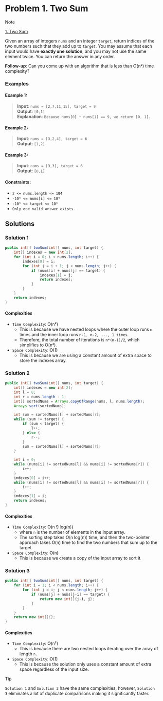 # Problem 1. Two Sum

> [!NOTE]
> [1. Two Sum](https://leetcode.com/problems/two-sum/description/?envType=study-plan-v2&envId=top-interview-150)

Given an array of integers `nums` and an integer `target`, return indices of the two numbers such that they add up to `target`.
You may assume that each input would have **exactly one solution**, and you may not use the same element twice.
You can return the answer in any order.

**Follow-up**: Can you come up with an algorithm that is less than O(n²) time complexity?

### Examples

#### Example 1:

> **Input**: `nums = [2,7,11,15], target = 9`<br/>
> **Output**: `[0,1]`<br/>
> **Explanation**: `Because nums[0] + nums[1] == 9, we return [0, 1].`

#### Example 2:

> **Input**: `nums = [3,2,4], target = 6`<br/>
> **Output**: `[1,2]`<br/>

#### Example 3:

> **Input**: `nums = [3,3], target = 6`<br/>
> **Output**: `[0,1]`<br/>

#### Constraints:

- `2 <= nums.length <= 104`
- `-10⁹ <= nums[i] <= 10⁹`
- `-10⁹ <= target <= 10⁹`
- `Only one valid answer exists.`

## Solutions

### Solution 1

```java
public int[] twoSum(int[] nums, int target) {
    int[] indexes = new int[2];
    for (int i = 0; i < nums.length; i++) {
        indexes[0] = i;
        for (int j = i + 1; j < nums.length; j++) {
            if (nums[i] + nums[j] == target) {
                indexes[1] = j;
                return indexes;
            }
        }
    }
    return indexes;
}
```

#### Complexities

- `Time Complexity`: O(n²)
    - This is because we have nested loops where the outer loop runs `n` times and the inner loop runs `n-1, n-2, ..., 1 times`.
    - Therefore, the total number of iterations is `n*(n-1)/2`, which simplifies to O(n²).
- `Space Complexity`: O(1)
    - This is because we are using a constant amount of extra space to store the indexes array.

### Solution 2

```java
public int[] twoSum(int[] nums, int target) {
    int[] indexes = new int[2];
    int l = 0;
    int r = nums.length - 1;
    int[] sortedNums = Arrays.copyOfRange(nums, l, nums.length);
    Arrays.sort(sortedNums);

    int sum = sortedNums[l] + sortedNums[r];
    while (sum != target) {
        if (sum < target) {
            l++;
        } else {
            r--;
        }
        sum = sortedNums[l] + sortedNums[r];
    }

    int i = 0;
    while (nums[i] != sortedNums[l] && nums[i] != sortedNums[r]) {
        i++;
    }
    indexes[0] = i++;
    while (nums[i] != sortedNums[l] && nums[i] != sortedNums[r]) {
        i++;
    }
    indexes[1] = i;
    return indexes;
}
```

#### Complexities

- `Time Complexity`: O(n 9 log(n))
    - where `n` is the number of elements in the input array. 
    - The sorting step takes O(n log(n)) time, and then the two-pointer approach takes O(n) time to find the two numbers that sum up to the target.
- `Space Complexity`: O(n)
    - This is because we create a copy of the input array to sort it.

### Solution 3

```java
public int[] twoSum(int[] nums, int target) {
    for (int i = 1; i < nums.length; i++) {
        for (int j = i; j < nums.length; j++) {
            if (nums[j] + nums[j-i] == target) {
                return new int[]{j-i, j};
            }
        }
    }
    return new int[]{};
}
```

#### Complexities

- `Time Complexity`: O(n²)
    - This is because there are two nested loops iterating over the array of length `n`.
- `Space Complexity`: O(1)
  - This is because the solution only uses a constant amount of extra space regardless of the input size.

> [!TIP]
> `Solution 1` and `Solution 3` have the same complexities, however, `Solution 3` eliminates a lot of duplicate comparisons making it significantly faster.
